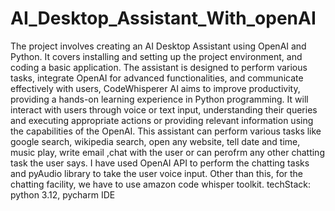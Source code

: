 # AI_Desktop_Assistant_With_openAI

The project involves creating an AI Desktop Assistant using OpenAI and Python. It covers installing and
setting up the project environment, and coding a basic application. The assistant is designed to perform
various tasks, integrate OpenAI for advanced functionalities, and communicate effectively with users,
CodeWhisperer AI aims to improve productivity, providing a hands-on learning experience in Python programming.
It will interact with users through voice or text input, understanding their queries and executing
appropriate actions or providing relevant information using the capabilities of the OpenAI.
This assistant can perform various tasks like google search, wikipedia search, open any website,
tell date and time, music play, write email ,chat with the user or can perofrm any other chatting task the user says.
I have used OpenAI API to perform the chatting tasks and pyAudio library to take the user voice input.
Other than this, for the chatting facility, we have to use amazon code whisper toolkit.
techStack: python 3.12, pycharm IDE
